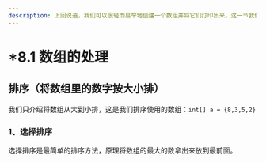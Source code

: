 ```yaml
---
description: 上回说道，我们可以很轻而易举地创建一个数组并将它们打印出来。这一节我们将紧跟上回的节奏，讲述一下数组的简单处理。
---
```


# \*8.1  数组的处理

## 排序（将数组里的数字按大小排）

我们只介绍将数组从大到小排，这是我们排序使用的数组：`int[] a = {8,3,5,2}`

### 1、选择排序

选择排序是最简单的排序方法，原理将数组的最大的数拿出来放到最前面。



